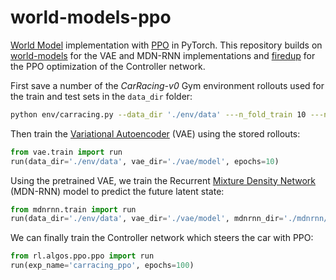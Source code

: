 # world-models-ppo

[World Model](https://arxiv.org/abs/1803.10122) implementation with [PPO](https://arxiv.org/abs/1707.06347) in PyTorch. This repository builds on [world-models](https://github.com/ctallec/world-models) for the VAE and MDN-RNN implementations and [firedup](https://github.com/kashif/firedup) for the PPO optimization of the Controller network.

First save a number of the *CarRacing-v0* Gym environment rollouts used for the train and test sets in the ```data_dir``` folder:

```bash
python env/carracing.py --data_dir './env/data' ---n_fold_train 10 ---n_fold_test 1
```

Then train the [Variational Autoencoder](https://arxiv.org/abs/1312.6114) (VAE) using the stored rollouts:

```python
from vae.train import run
run(data_dir='./env/data', vae_dir='./vae/model', epochs=10)
```

Using the pretrained VAE, we train the Recurrent [Mixture Density Network](https://publications.aston.ac.uk/id/eprint/373/1/NCRG_94_004.pdf) (MDN-RNN) model to predict the future latent state:

```python
from mdnrnn.train import run
run(data_dir='./env/data', vae_dir='./vae/model', mdnrnn_dir='./mdnrnn/model', epochs=10)
```

We can finally train the Controller network which steers the car with PPO:

```python
from rl.algos.ppo.ppo import run
run(exp_name='carracing_ppo', epochs=100)
```
